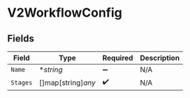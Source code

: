 # V2WorkflowConfig


## Fields

| Field              | Type               | Required           | Description        |
| ------------------ | ------------------ | ------------------ | ------------------ |
| `Name`             | **string*          | :heavy_minus_sign: | N/A                |
| `Stages`           | []map[string]*any* | :heavy_check_mark: | N/A                |